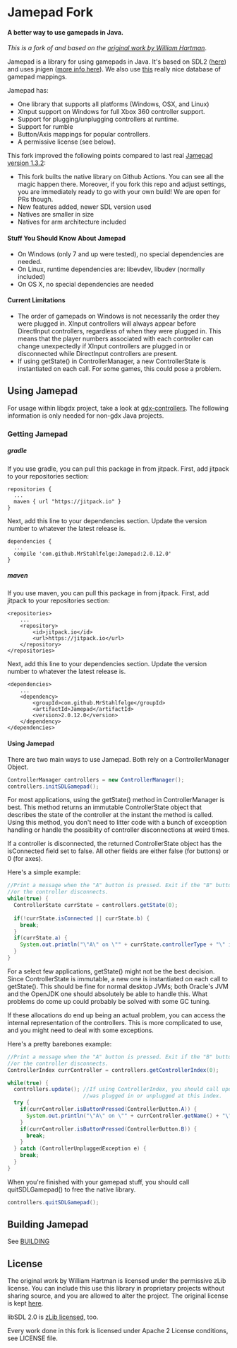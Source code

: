 # Jamepad Fork

#### A better way to use gamepads in Java.

*This is a fork of and based on the [original work by William Hartman](https://github.com/williamahartman/Jamepad/tree/ae170a95eb7c14d82b19328480b1ab5a45b77001)*.

Jamepad is a library for using gamepads in Java. It's based on SDL2 ([here](https://www.libsdl.org/)) and uses jnigen ([more info here](https://github.com/libgdx/libgdx/wiki/jnigen)). We also use [this](https://github.com/gabomdq/SDL_GameControllerDB) really nice database of gamepad mappings.

Jamepad has:
  - One library that supports all platforms (Windows, OSX, and Linux)
  - XInput support on Windows for full Xbox 360 controller support.
  - Support for plugging/unplugging controllers at runtime.
  - Support for rumble
  - Button/Axis mappings for popular controllers.
  - A permissive license (see below).

This fork improved the following points compared to last real [Jamepad version 1.3.2](https://github.com/williamahartman/Jamepad/tree/ae170a95eb7c14d82b19328480b1ab5a45b77001):
* This fork builts the native library on Github Actions. You can see all the magic happen there. Moreover, if you fork this repo and adjust settings, you are immediately ready to go with your own build! We are open for PRs though.
* New features added, newer SDL version used
* Natives are smaller in size
* Natives for arm architecture included

#### Stuff You Should Know About Jamepad

- On Windows (only 7 and up were tested), no special dependencies are needed.
- On Linux, runtime dependencies are: libevdev, libudev (normally included)
- On OS X, no special dependencies are needed

#### Current Limitations
- The order of gamepads on Windows is not necessarily the order they were plugged in. XInput controllers will always appear before DirectInput controllers, regardless of when they were plugged in. This means that the player numbers associated with each controller can change unexpectedly if XInput controllers are plugged in or disconnected while DirectInput controllers are present.
- If using getState() in ControllerManager, a new ControllerState is instantiated on each call. For some games, this could pose a problem.



## Using Jamepad

For usage within libgdx project, take a look at [gdx-controllers](https://github.com/libgdx/gdx-controllers).
The following information is only needed for non-gdx Java projects.

### Getting Jamepad

##### gradle
If you use gradle, you can pull this package in from jitpack.  First, add jitpack to your repositories section:
````
repositories {
  ...
  maven { url "https://jitpack.io" }
}
````
Next, add this line to your dependencies section. Update the version number to whatever the latest release is.
````
dependencies {
  ...
  compile 'com.github.MrStahlfelge:Jamepad:2.0.12.0'
}
````
##### maven
If you use maven, you can pull this package in from jitpack.  First, add jitpack to your repositories section:
````
<repositories>
    ...
    <repository>
        <id>jitpack.io</id>
        <url>https://jitpack.io</url>
    </repository>
</repositories>
````
Next, add this line to your dependencies section. Update the version number to whatever the latest release is.
````
<dependencies>
    ...
    <dependency>
        <groupId>com.github.MrStahlfelge</groupId>
        <artifactId>Jamepad</artifactId>
        <version>2.0.12.0</version>
    </dependency>
</dependencies>
````

#### Using Jamepad
There are two main ways to use Jamepad. Both rely on a ControllerManager Object.

```java
ControllerManager controllers = new ControllerManager();
controllers.initSDLGamepad();
```

For most applications, using the getState() method in ControllerManager is best. This method returns an immutable ControllerState object that describes the state of the controller at the instant the method is called. Using this method, you don't need to litter code with a bunch of exceoption handling or handle the possiblity of controller disconnections at weird times. 

If a controller is disconnected, the returned ControllerState object has the isConnected field set to false. All other fields are either false (for buttons) or 0 (for axes).

Here's a simple example:

```java
//Print a message when the "A" button is pressed. Exit if the "B" button is pressed 
//or the controller disconnects.
while(true) {
  ControllerState currState = controllers.getState(0);
  
  if(!currState.isConnected || currState.b) {
    break;
  }
  if(currState.a) {
    System.out.println("\"A\" on \"" + currState.controllerType + "\" is pressed");
  }
}
```

For a select few applications, getState() might not be the best decision. Since ControllerState is immutable, a new one is instantiated on each call to getState(). This should be fine for normal desktop JVMs; both Oracle's JVM and the OpenJDK one should absolutely be able to handle this. What problems do come up could probably be solved with some GC tuning.

If these allocations do end up being an actual problem, you can access the internal representation of the controllers. This is more complicated to use, and you might need to deal with some exceptions.

Here's a pretty barebones example:

```java
//Print a message when the "A" button is pressed. Exit if the "B" button is pressed 
//or the controller disconnects.
ControllerIndex currController = controllers.getControllerIndex(0);

while(true) {
  controllers.update(); //If using ControllerIndex, you should call update() to check if a new controller
                        //was plugged in or unplugged at this index.
  try {
    if(currController.isButtonPressed(ControllerButton.A)) {
      System.out.println("\"A\" on \"" + currController.getName() + "\" is pressed");
    }
    if(currController.isButtonPressed(ControllerButton.B)) {
      break;
    }
  } catch (ControllerUnpluggedException e) {   
    break;
  }
}
```

When you're finished with your gamepad stuff, you should call quitSDLGamepad() to free the native library.

```java
controllers.quitSDLGamepad();
```

## Building Jamepad

See [BUILDING](BUILDING.md)

## License

The original work by William Hartman is licensed under the permissive zLib license.
You can include this use this library in proprietary projects without sharing source, and you are allowed to alter the project.
The original license is kept [here](LICENSE_hartman.txt).

libSDL 2.0 is [zLib licensed](https://libsdl.org/license.php), too.

Every work done in this fork is licensed under Apache 2 License conditions, see LICENSE file.